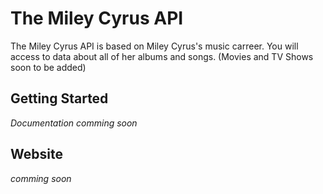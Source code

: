 # The Miley Cyrus API
The Miley Cyrus API is based on Miley Cyrus's music carreer. You will access to data about all of her albums and songs. (Movies and TV Shows soon to be added)

## Getting Started
*Documentation comming soon*

## Website
*comming soon*